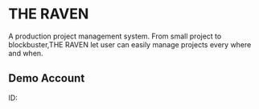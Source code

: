 # THE RAVEN

A production project management system.
From small project to blockbuster,THE RAVEN let user can easily manage projects
every where and when.

## Demo Account
ID: 

